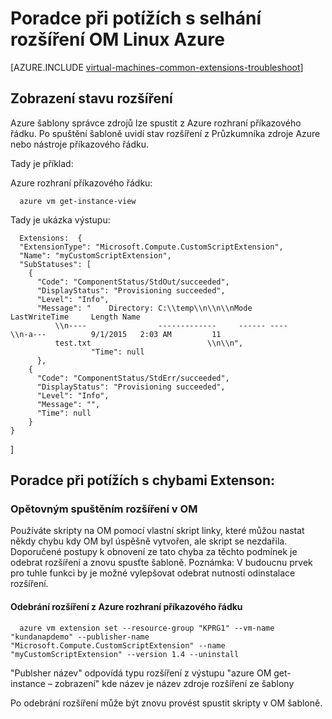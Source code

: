 <properties
   pageTitle="Poradce při potížích s Linux OM rozšíření selhání | Microsoft Azure"
   description="Další informace o řešení potíží s selhání rozšíření OM Linux Azure"
   services="virtual-machines-linux"
   documentationCenter=""
   authors="kundanap"
   manager="timlt"
   editor=""
   tags="top-support-issue,azure-resource-manager"/>

<tags
   ms.service="virtual-machines-linux"
   ms.devlang="na"
   ms.topic="support-article"
   ms.tgt_pltfrm="vm-linux"
   ms.workload="infrastructure-services"
   ms.date="03/29/2016"
   ms.author="kundanap"/>

# <a name="troubleshooting-azure-linux-vm-extension-failures"></a>Poradce při potížích s selhání rozšíření OM Linux Azure

[AZURE.INCLUDE [virtual-machines-common-extensions-troubleshoot](../../includes/virtual-machines-common-extensions-troubleshoot.md)]

## <a name="viewing-extension-status"></a>Zobrazení stavu rozšíření
Azure šablony správce zdrojů lze spustit z Azure rozhraní příkazového řádku. Po spuštění šabloně uvidí stav rozšíření z Průzkumníka zdroje Azure nebo nástroje příkazového řádku.

Tady je příklad:

Azure rozhraní příkazového řádku:

      azure vm get-instance-view


Tady je ukázka výstupu:

      Extensions:  {
      "ExtensionType": "Microsoft.Compute.CustomScriptExtension",
      "Name": "myCustomScriptExtension",
      "SubStatuses": [
        {
          "Code": "ComponentStatus/StdOut/succeeded",
          "DisplayStatus": "Provisioning succeeded",
          "Level": "Info",
          "Message": "    Directory: C:\\temp\\n\\n\\nMode                LastWriteTime     Length Name
              \\n----                -------------     ------ ----                              \\n-a---          9/1/2015   2:03 AM         11
              test.txt                          \\n\\n",
                      "Time": null
          },
        {
          "Code": "ComponentStatus/StdErr/succeeded",
          "DisplayStatus": "Provisioning succeeded",
          "Level": "Info",
          "Message": "",
          "Time": null
        }
    }
  ]

## <a name="troubleshooting-extenson-failures"></a>Poradce při potížích s chybami Extenson:

### <a name="re-running-the-extension-on-the-vm"></a>Opětovným spuštěním rozšíření v OM

Používáte skripty na OM pomocí vlastní skript linky, které můžou nastat někdy chybu kdy OM byl úspěšně vytvořen, ale skript se nezdařila. Doporučené postupy k obnovení ze tato chyba za těchto podmínek je odebrat rozšíření a znovu spusťte šabloně.
Poznámka: V budoucnu prvek pro tuhle funkci by je možné vylepšovat odebrat nutnosti odinstalace rozšíření.

#### <a name="remove-the-extension-from-azure-cli"></a>Odebrání rozšíření z Azure rozhraní příkazového řádku

      azure vm extension set --resource-group "KPRG1" --vm-name "kundanapdemo" --publisher-name "Microsoft.Compute.CustomScriptExtension" --name "myCustomScriptExtension" --version 1.4 --uninstall

"Publsher název" odpovídá typu rozšíření z výstupu "azure OM get-instance – zobrazení" kde název je název zdroje rozšíření ze šablony

Po odebrání rozšíření může být znovu provést spustit skripty v OM šabloně.
